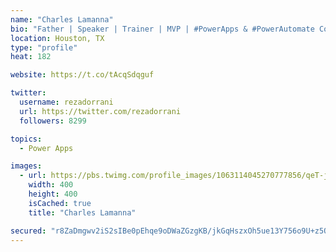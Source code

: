 ```yaml
---
name: "Charles Lamanna"
bio: "Father | Speaker | Trainer | MVP | #PowerApps & #PowerAutomate Community Super User | YouTuber Right-pointing triangle http://youtube.com/c/rezadorrani | Learn - Share - Clockwise rightwards and leftwards open circle arrows"
location: Houston, TX
type: "profile"
heat: 182

website: https://t.co/tAcqSdqguf

twitter:
  username: rezadorrani
  url: https://twitter.com/rezadorrani
  followers: 8299

topics:
  - Power Apps

images:
  - url: https://pbs.twimg.com/profile_images/1063114045270777856/qeT-jpWr_400x400.jpg
    width: 400
    height: 400
    isCached: true
    title: "Charles Lamanna"

secured: "r8ZaDmgwv2iS2sIBe0pEhqe9oDWaZGzgKB/jkGqHszxOh5ue13Y756o9U+z5OaKbCUzDaPibM1iEqG3IxCLxacl1jiPWxBR2B9DIcAGepe+wszi6B0v3KHWV2mOioa64/gaChSTvIbIED+O67RuTzQyEAH5fCvtM6wXGkRu7wMAv2syLZaCdvjMqIprm/2iQLGPZf7E5ZOlmS7CLiSTmAO9Vv/WuHx82zEfqf8EAy0guBKozFTAzzCPjrtIQGYj+YX2a2vpwqBnxFxAiX27ivS8PnCbXiiJZ5UmeQfCadajPO9RWuCwPHN5MZjlNVuTVOPdmpqdmmGR5msZhe/sccn+90+hmBSKvOv0aQkTIrYkvRXUYnZ+uDXM1T58kIRyZGRykIHbWTKebV4yS8TFi6E7q4W4pR6JMqY1F7EO0Z2s=;dDovOaSAzIByzXExwJVslA=="
---
```


